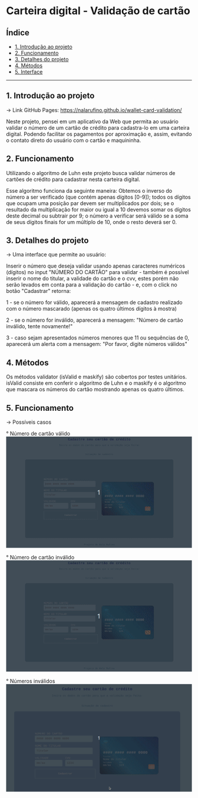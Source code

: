 # Carteira digital - Validação de cartão

## Índice

* [1. Introdução ao projeto](#1-introdução)
* [2. Funcionamento](#2-funcionamento)
* [3. Detalhes do projeto](#3-detalhes-do-projeto)
* [4. Métodos](#4-métodos)
* [5. Interface](#5-interface)

***

## 1. Introdução ao projeto
-> Link GitHub Pages: https://nalarufino.github.io/wallet-card-validation/

Neste projeto, pensei em um aplicativo da Web que permita ao usuário validar o número de um cartão de crédito para cadastra-lo em uma carteira digital. Podendo facilitar os pagamentos por aproximação e, assim, evitando o contato direto do usuário com o cartão e maquininha.

## 2. Funcionamento

Utilizando o algoritmo de Luhn este projeto busca validar números de cartões de crédito para cadastrar nesta carteira digital.

Esse algoritmo funciona da seguinte maneira: Obtemos o inverso do número a ser verificado (que contém apenas dígitos [0-9]); todos os dígitos que ocupam uma posição par devem ser multiplicados por dois; se o resultado da multiplicação for maior ou igual a 10 devemos somar os dígitos deste decimal ou subtrair por 9; o número a verificar será válido se a soma de seus dígitos finais for um múltiplo de 10, onde o resto deverá ser 0.

## 3. Detalhes do projeto

-> Uma interface que permite ao usuário:

Inserir o número que deseja validar usando apenas caracteres numéricos (dígitos) no input "NÚMERO DO CARTÃO" para validar - também é possível inserir o nome do titular, a validade do cartão e o cvv, estes porém não serão levados em conta para a validação do cartão - e, com o click no botão "Cadastrar" retorna:

1 - se o número for válido, aparecerá a mensagem de cadastro realizado com o número mascarado (apenas os quatro últimos dígitos à mostra)

2 - se o número for inválido, aparecerá a mensagem: "Número de cartão inválido, tente novamente!"

3 - caso sejam apresentados números menores que 11 ou sequências de 0, aparecerá um alerta com a mensagem: "Por favor, digite números válidos"

## 4. Métodos

Os métodos validator (isValid e maskify) são cobertos por testes unitários.
isValid consiste em conferir o algoritmo de Luhn e o maskify é o algoritmo que mascara os números do cartão mostrando apenas os quatro últimos.

## 5. Funcionamento

-> Possíveis casos

° Número de cartão válido
<img class="valid" src="valid-card.gif" title="valid">

° Número de cartão inválido
<img class="invalid" src="invalid-card.gif" title="valid">

° Números inválidos
<img class="invalid-number" src="invalid-number.gif" title="invalid-number">

